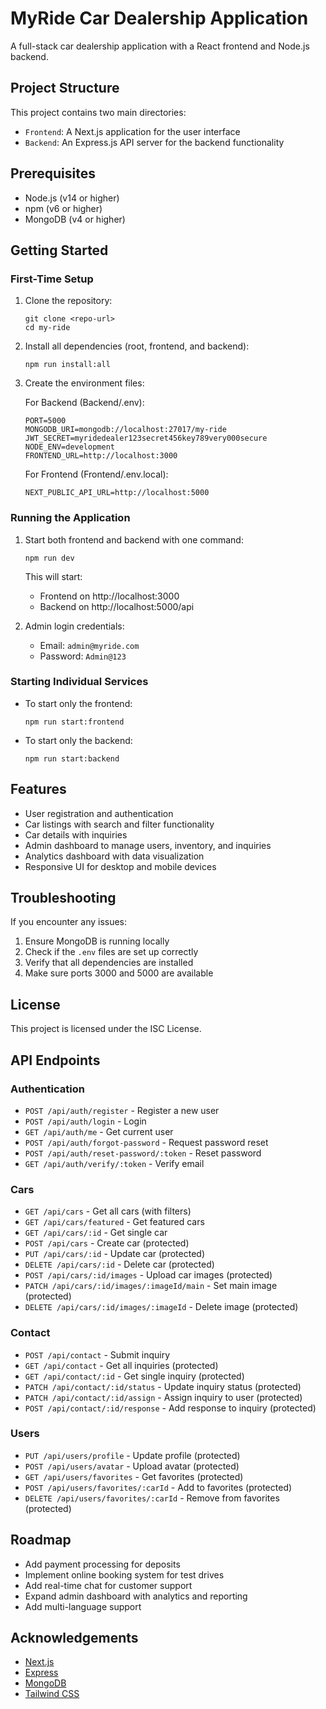 # MyRide Car Dealership Application

A full-stack car dealership application with a React frontend and Node.js backend.

## Project Structure

This project contains two main directories:

- `Frontend`: A Next.js application for the user interface
- `Backend`: An Express.js API server for the backend functionality

## Prerequisites

- Node.js (v14 or higher)
- npm (v6 or higher)
- MongoDB (v4 or higher)

## Getting Started

### First-Time Setup

1. Clone the repository:
   ```
   git clone <repo-url>
   cd my-ride
   ```

2. Install all dependencies (root, frontend, and backend):
   ```
   npm run install:all
   ```

3. Create the environment files:

   For Backend (Backend/.env):
   ```
   PORT=5000
   MONGODB_URI=mongodb://localhost:27017/my-ride
   JWT_SECRET=myridedealer123secret456key789very000secure
   NODE_ENV=development
   FRONTEND_URL=http://localhost:3000
   ```

   For Frontend (Frontend/.env.local):
   ```
   NEXT_PUBLIC_API_URL=http://localhost:5000
   ```

### Running the Application

1. Start both frontend and backend with one command:
   ```
   npm run dev
   ```

   This will start:
   - Frontend on http://localhost:3000
   - Backend on http://localhost:5000/api

2. Admin login credentials:
   - Email: `admin@myride.com`
   - Password: `Admin@123`

### Starting Individual Services

- To start only the frontend:
  ```
  npm run start:frontend
  ```

- To start only the backend:
  ```
  npm run start:backend
  ```

## Features

- User registration and authentication
- Car listings with search and filter functionality
- Car details with inquiries
- Admin dashboard to manage users, inventory, and inquiries
- Analytics dashboard with data visualization
- Responsive UI for desktop and mobile devices

## Troubleshooting

If you encounter any issues:

1. Ensure MongoDB is running locally
2. Check if the `.env` files are set up correctly
3. Verify that all dependencies are installed
4. Make sure ports 3000 and 5000 are available

## License

This project is licensed under the ISC License.

## API Endpoints

### Authentication
- `POST /api/auth/register` - Register a new user
- `POST /api/auth/login` - Login
- `GET /api/auth/me` - Get current user
- `POST /api/auth/forgot-password` - Request password reset
- `POST /api/auth/reset-password/:token` - Reset password
- `GET /api/auth/verify/:token` - Verify email

### Cars
- `GET /api/cars` - Get all cars (with filters)
- `GET /api/cars/featured` - Get featured cars
- `GET /api/cars/:id` - Get single car
- `POST /api/cars` - Create car (protected)
- `PUT /api/cars/:id` - Update car (protected)
- `DELETE /api/cars/:id` - Delete car (protected)
- `POST /api/cars/:id/images` - Upload car images (protected)
- `PATCH /api/cars/:id/images/:imageId/main` - Set main image (protected)
- `DELETE /api/cars/:id/images/:imageId` - Delete image (protected)

### Contact
- `POST /api/contact` - Submit inquiry
- `GET /api/contact` - Get all inquiries (protected)
- `GET /api/contact/:id` - Get single inquiry (protected)
- `PATCH /api/contact/:id/status` - Update inquiry status (protected)
- `PATCH /api/contact/:id/assign` - Assign inquiry to user (protected)
- `POST /api/contact/:id/response` - Add response to inquiry (protected)

### Users
- `PUT /api/users/profile` - Update profile (protected)
- `POST /api/users/avatar` - Upload avatar (protected)
- `GET /api/users/favorites` - Get favorites (protected)
- `POST /api/users/favorites/:carId` - Add to favorites (protected)
- `DELETE /api/users/favorites/:carId` - Remove from favorites (protected)

## Roadmap
- Add payment processing for deposits
- Implement online booking system for test drives
- Add real-time chat for customer support
- Expand admin dashboard with analytics and reporting
- Add multi-language support

## Acknowledgements
- [Next.js](https://nextjs.org/)
- [Express](https://expressjs.com/)
- [MongoDB](https://www.mongodb.com/)
- [Tailwind CSS](https://tailwindcss.com/) 
 
 
